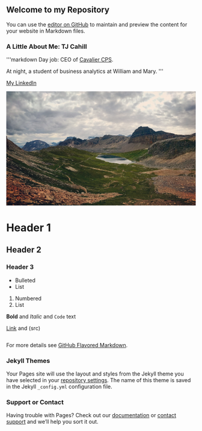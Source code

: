 ---
---
## Welcome to my Repository

You can use the [editor on GitHub](https://github.com/tjcahill01/tjcahill01.github.io/edit/main/index.md) to maintain and preview the content for your website in Markdown files.



### A Little About Me: TJ Cahill

'''markdown
Day job: CEO of [Cavalier CPS](#https://www.cavaliercps.com/). 

At night, a student of business analytics at William and Mary. 
'''

[My LinkedIn](www.linkedin.com)

![My Pic](/pics/IMG_6896.JPG) 

# Header 1
## Header 2
### Header 3

- Bulleted
- List

1. Numbered
2. List

**Bold** and _Italic_ and `Code` text

[Link](url) and (src)
```markdown
```
For more details see [GitHub Flavored Markdown](https://guides.github.com/features/mastering-markdown/).

### Jekyll Themes

Your Pages site will use the layout and styles from the Jekyll theme you have selected in your [repository settings](https://github.com/tjcahill01/tjcahill01.github.io/settings). The name of this theme is saved in the Jekyll `_config.yml` configuration file.

### Support or Contact

Having trouble with Pages? Check out our [documentation](https://docs.github.com/categories/github-pages-basics/) or [contact support](https://support.github.com/contact) and we’ll help you sort it out.
